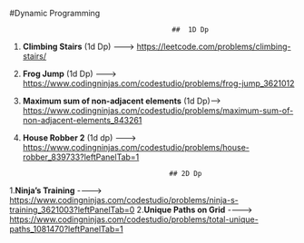#Dynamic Programming
                                            
                                            
                                            ##  1D Dp
1. **Climbing Stairs** (1d Dp) ---> https://leetcode.com/problems/climbing-stairs/
2. **Frog Jump** (1d Dp) --->  https://www.codingninjas.com/codestudio/problems/frog-jump_3621012
3. **Maximum sum of non-adjacent elements**  (1d Dp)--> https://www.codingninjas.com/codestudio/problems/maximum-sum-of-non-adjacent-elements_843261
4. **House Robber 2** (1d dp) ---> https://www.codingninjas.com/codestudio/problems/house-robber_839733?leftPanelTab=1

            
                                           ## 2D Dp
1.**Ninja’s Training** ----> https://www.codingninjas.com/codestudio/problems/ninja-s-training_3621003?leftPanelTab=0
2.**Unique Paths on Grid** ----> https://www.codingninjas.com/codestudio/problems/total-unique-paths_1081470?leftPanelTab=1
 
